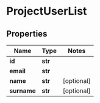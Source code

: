 # ProjectUserList

## Properties
Name | Type | Notes
------------ | ------------- | -------------
**id** | **str** | 
**email** | **str** | 
**name** | **str** | [optional] 
**surname** | **str** | [optional] 


